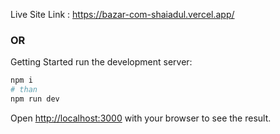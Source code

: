 Live Site Link : https://bazar-com-shaiadul.vercel.app/

### OR

Getting Started
run the development server:

```bash
npm i
# than
npm run dev
```

Open [http://localhost:3000](http://localhost:3000) with your browser to see the result.

